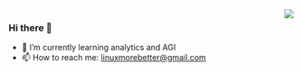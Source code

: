 <img align="right" src="https://github-readme-stats-git-masterrstaa-rickstaa.vercel.app/api?username=linux2010&show_icons=true&include_all_commits=true&hide_border=true" />

### Hi there 👋

- 🌱 I’m currently learning analytics and AGI
- 📫 How to reach me: linuxmorebetter@gmail.com

<!--
**Linux2010/Linux2010** is a ✨ _special_ ✨ repository because its `README.md` (this file) appears on your GitHub profile.

Here are some ideas to get you started:

- 🔭 I’m currently working on ...
- 🔭 I’m currently working on [a2a-python](https://github.com/google/a2a-python)
- 🌱 I’m currently learning ...
- 👯 I’m looking to collaborate on ...
- 🤔 I’m looking for help with ...
- 💬 Ask me about ...
- 📫 How to reach me: ...
- 😄 Pronouns: ...
- ⚡ Fun fact: ...
-->
